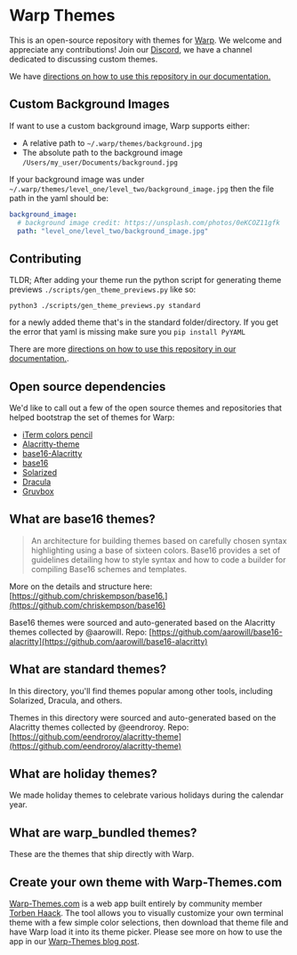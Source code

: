 # Warp Themes

This is an open-source repository with themes for [Warp](https://www.warp.dev/).
We welcome and appreciate any contributions!
Join our [Discord](https://discord.gg/warpdotdev), we have a channel dedicated to discussing custom themes.

We have [directions on how to use this repository in our documentation.](https://docs.warp.dev/features/themes)

## Custom Background Images

If want to use a custom background image, Warp supports either:
* A relative path to `~/.warp/themes/background.jpg`
* The absolute path to the background image `/Users/my_user/Documents/background.jpg`

If your background image was under `~/.warp/themes/level_one/level_two/background_image.jpg` then the file path in the yaml should be:

```yaml
background_image:
  # background image credit: https://unsplash.com/photos/0eKCOZ11gfk
  path: "level_one/level_two/background_image.jpg"
```

## Contributing

TLDR; After adding your theme run the python script for generating theme previews `./scripts/gen_theme_previews.py` like so:

`python3 ./scripts/gen_theme_previews.py standard`

for a newly added theme that's in the standard folder/directory. If you get the error that yaml is missing make sure you `pip install PyYAML`

There are more [directions on how to use this repository in our documentation.](https://docs.warp.dev/features/themes).

## Open source dependencies

We'd like to call out a few of the open source themes and repositories that helped bootstrap the set of themes for Warp:

- [iTerm colors pencil](https://github.com/mattly/iterm-colors-pencil)
- [Alacritty-theme](https://github.com/eendroroy/alacritty-theme)
- [base16-Alacritty](https://github.com/aarowill/base16-alacritty)
- [base16](https://github.com/chriskempson/base16)
- [Solarized](https://ethanschoonover.com/solarized/)
- [Dracula](https://draculatheme.com/)
- [Gruvbox](https://github.com/morhetz/gruvbox)

## What are base16 themes?

> An architecture for building themes based on carefully chosen syntax highlighting using a base of sixteen colors. Base16 provides a set of guidelines detailing how to style syntax and how to code a builder for compiling Base16 schemes and templates.

More on the details and structure here: [https://github.com/chriskempson/base16.](https://github.com/chriskempson/base16)

Base16 themes were sourced and auto-generated based on the Alacritty themes collected by @aarowill.
Repo: [https://github.com/aarowill/base16-alacritty](https://github.com/aarowill/base16-alacritty)

## What are standard themes?

In this directory, you'll find themes popular among other tools, including Solarized, Dracula, and others.

Themes in this directory were sourced and auto-generated based on the Alacritty themes collected by @eendroroy.
Repo: [https://github.com/eendroroy/alacritty-theme](https://github.com/eendroroy/alacritty-theme)

## What are holiday themes?

We made holiday themes to celebrate various holidays during the calendar year.

## What are warp_bundled themes?

These are the themes that ship directly with Warp.

## Create your own theme with Warp-Themes.com
 
[Warp-Themes.com](https://warp-themes.com/) is a web app built entirely by community member [Torben Haack](https://twitter.com/torben_haack). The tool allows you to visually customize your own terminal theme with a few simple color selections, then download that theme file and have Warp load it into its theme picker. Please see more on how to use the app in our [Warp-Themes blog post](https://www.warp.dev/blog/create-custom-terminal-theme).
